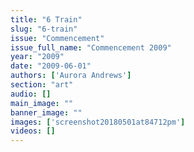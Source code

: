 ```yaml
---
title: "6 Train"
slug: "6-train"
issue: "Commencement"
issue_full_name: "Commencement 2009"
year: "2009"
date: "2009-06-01"
authors: ['Aurora Andrews']
section: "art"
audio: []
main_image: ""
banner_image: ""
images: ['screenshot20180501at84712pm']
videos: []
---
```

